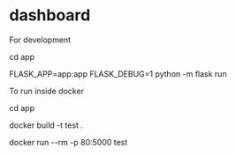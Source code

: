 # dashboard
For development

cd app

FLASK_APP=app:app FLASK_DEBUG=1 python -m flask run

To run inside docker

cd app

docker build -t test .

docker run --rm -p 80:5000 test
